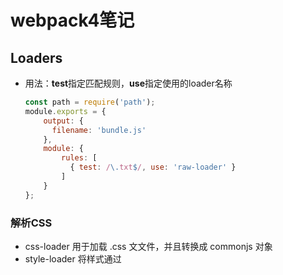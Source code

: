 # webpack4笔记

## Loaders

* 用法：**test**指定匹配规则，**use**指定使用的loader名称

  ```js
  const path = require('path');
  module.exports = {
      output: {
      	filename: 'bundle.js'
      },
      module: {
          rules: [
          	{ test: /\.txt$/, use: 'raw-loader' }
          ]
      }
  };
  ```

### 解析CSS

* css-loader 用于加载 .css ⽂文件，并且转换成 commonjs 对象
* style-loader 将样式通过<style>标签插入到 head 中

#### CSS3属性加前缀

IE：Trident(-ms)  火狐：Geko(-moz)  谷歌：Webkit(-webkit)  欧朋：Presto(-o)

```css
.box {
    -moz-border-radius: 10px;
    -webkit-border-radius: 10px;
    -o-border-radius: 10px;
    border-radius: 10px;
}
```

使用**PostCSS** 插件 **autoprefixer** 自动补齐 CSS3 前缀

```js
module.exports = {
    module: {
        rules: [
            {
                test: /\.less$/,
                use: [
                    'style-loader',
                    'css-loader',
                    'less-loader',
                    + {
                        + loader: 'postcss-loader',
                        + options: {
                            + plugins: () => [
                                + require('autoprefixer')({
                                + browsers: ["last 2 version", "> 1%", "iOS 7"]
                                + })
                            + ]
                        + }
                    + }
                ]
            }
        ]
    }
};
```

#### 移动端CSS px自动转换rem

使用**px2rem-loader**和**lib-flexible**

入口文件main.js要引入lib-flexible

```
npm i lib-flexible -S
npm i px2rem-loader -D
```

```js
module.exports = {
    module: {
        rules: [
            {
                test: /\.less$/,
                use: [
                    'style-loader',
                    'css-loader',
                    'less-loader',
                    + {
                        + loader: "px2rem-loader",
                        + options: {
                            + remUnit: 75,
                            + remPrecision: 8
                        + }
                    + }
                ]
            }
        ]
    }
};
```



### 解析图片、字体

1. file-loader

2. url-loader:可以设置较小资源⾃自动 base64

   ```js
   module: {
       rules: [
       + {
           + test: /\.(png|svg|jpg|gif)$/,
           + use: [{
               + loader: 'url-loader’,
               + options: {
               + 	limit: 10240
               + }
           + }]
       + }
       ]
   }
   ```

## Plugins

* 插件用于 bundle ⽂文件的优化，资源管理和环境变量注⼊

* 作用于整个构建过程

* 用法：

  ```js
  const path = require('path');
  module.exports = {
      output: {
      	filename: 'bundle.js'
      },
      plugins: [
      	new HtmlWebpackPlugin({
              template:'./src/index.html'
          })
      ]
  };
  ```
### 代码压缩

#### js文件的压缩

内置了**uglifyjs-webpack-plugin**

#### CSS文件的压缩

* **optimize-css-assets-webpack-plugin**
* 同时使用**cssnano**

```js
module.exports = {
    entry: {
        app: './src/app.js',
        search: './src/search.js'
    },
    output: {
        filename: '[name][chunkhash:8].js',
        path: __dirname + '/dist'
    },
    plugins: [
    + new OptimizeCSSAssetsPlugin({
    + 	assetNameRegExp: /\.css$/g,
    + 	cssProcessor: require('cssnano’)
    + })
    ]
};
```

#### html文件的压缩

修改**html-webpack-plugin**，设置压缩参数

```js
module.exports = {
    entry: {
        app: './src/app.js',
        search: './src/search.js'
    },
    output: {
        filename: '[name][chunkhash:8].js',
        path: __dirname + '/dist'
    },
    plugins: [
    + new HtmlWebpackPlugin({
    + 	template: path.join(__dirname, 'src/search.html’),
    + 	filename: 'search.html’,
    + 	chunks: ['search’],
    + 	inject: true,
    + 	minify: {
    + 		html5: true,
    + 		collapseWhitespace: true,
    + 		preserveLineBreaks: false,
    + 		minifyCSS: true,
    + 		minifyJS: true,
    + 		removeComments: false
    + 	}
    + })
    ]
};
```

### 自动清理构建目录

避免构建前每次都要手动删除dist，使用**clean-webpack-plugin**，默认会删除output指定的输出目录

```js
module.exports = {
    entry: {
        app: './src/app.js',
        search: './src/search.js'
    },
    output: {
        filename: '[name][chunkhash:8].js',
        path: __dirname + '/dist'
    },
    plugins: [
    + 	new CleanWebpackPlugin()
    ]
};
```

### 提取页面公共资源

#### 使用html-webpack-externals-plugin

* 将react、react-dom等基础包通过cdn引入，不打入bundle中

* 使用**html-webpack-externals-plugin**

  ```js
  const HtmlWebpackExternalsPlugin = require('html-webpack-externals-plugin')
  
  plugins: [
      new HtmlWebpackExternalsPlugin({
          externals:[
              {
                  module:'react',
                  entry:'//链接',
                  global:'React'
              }, {
                  module:'react-dom',
                  entry:'//链接',
                  global:'ReactDom'
              }
          ]
      })
  ]
  ```

#### 使用SplitChunksPlugin

Webpack4 内置的，替代CommonsChunkPlugin插件

* 公共脚本分离：

  ```js
  module.exports = {
      optimization: {
          splitChunks: {
          chunks: 'async',
          minSize: 30000,
          maxSize: 0,
          minChunks: 1,
          maxAsyncRequests: 5,
          maxInitialRequests: 3,
          automaticNameDelimiter: '~',
          name: true,
          cacheGroups: {
                  vendors: {
                      test: /[\\/]node_modules[\\/]/,
                      priority: -10
                  }
              }
          }
      }
  };
  ```

  chunks参数说明：

  * async 异步引入的库进行分离（默认）
  * initial 同步引入的库进行分离
  * all 所有引入的库进行分离（推荐）

* 分离基础包

  test：匹配出需要分离的的包

  ```js
  module.exports = {
      optimization: {
          splitChunks: {
              cacheGroups: {
                  commons: {
                      test: /(react|react-dom)/,
                      name: 'vendors',
                      chunks: 'all'
                  }
              }
          }
      }
  };
  ```

* 分离页面公共文件

  ```js
  module.exports = {
      optimization: {
          splitChunks: {
              minSize: 0,
              cacheGroups: {
                  commons: {
                          name: 'commons',
                          chunks: 'all',
                          minChunks: 2
                      }
                  }
              }
          }
      }
  };
  ```

  minChunks:设置最小引用次数为两次

  minuSize：分离的包体积的大小

### scope hoisting 

原理：将所有模块的代码按照引用顺序放在一个函数作用域里，然后适当的重命名一些变量以防止变量名冲突

对比: 通过 scope hoisting 可以减少函数声明代码和内存开销

使用：webpack mode 为 production 默认开启，必须是 ES6 语法，CJS 不支持

```js
module.exports = {
    entry: {
        app: './src/app.js',
        search: './src/search.js'
    },
    output: {
        filename: '[name][chunkhash:8].js',
        path: __dirname + '/dist'
    },
    plugins: [
    + 	new webpack.optimize.ModuleConcatenationPlugin()
    ]
};
```





## 文件监听

文件监听是在发现源码发⽣生变化时，自动重新构建出新的输出⽂文件。

**缺陷**：每次需要⼿手动刷新浏览器

> 开启监听模式：

* 启动 webpack 命令时，带上 --watch 参数
* 在配置 webpack.config.js 中设置 watch: true

> 文件监听的原理分析:

 轮询判断文件的最后编辑时间是否变化
 某个文件发生了了变化，并不会立刻告诉监听者，而是先缓存起来，等 aggregateTimeout

 ```js
 module.export = {
     //默认 false，也就是不不开启
     watch: true,
     //只有开启监听模式时，watchOptions才有意义
     wathcOptions: {
     //默认为空，不监听的文件或者文件夹，支持正则匹配
     ignored: /node_modules/,
     //监听到变化发生后会等300ms再去执行，默认300ms
     aggregateTimeout: 300,
     //判断文件是否发生变化是通过不停询问系统指定文件有没有变化实现的，默认每秒问1000次
     poll: 1000
     }
 }
 ```

## 文件指纹

指打包后输出的文件名的后缀

* **Hash**：只要项目文件有修改，hash值就会更改
* **Chunkhash**：和webpack的chunk有关，不同的entry会生成不同的Chunkhash值
* **Contenthash**:根据文件内容定义hash，内容不变则contenthash不变

用法示例：`filename: '[name][chunkhash:8].js'`

```js
options: {
 name: 'img/[name][hash:8].[ext] '
}
```



| 占位符名称    | 含义                          |
| ------------- | ----------------------------- |
| [ext]         | 资源后缀名                    |
| [name]        | 文件名称                      |
| [path]        | 文件的相对路径                |
| [folder]      | 文件所在的文件夹              |
| [contenthash] | 文件的内容hash，默认是MD5生成 |
| [hash]        | 文件内容的Hash，默认是MD5生成 |
| [emoji]       | 一个随机的指代文件内容的emoji |

## 资源内联

1. 代码层面意义：
   * 页面框架的初始化脚本
   * 上报相关打点
   * css内联避免页面闪动
2. 请求层面：减少HTTP请求
   * 小图片或者字体内联（url-loader）

### HTML和JS内联

* **raw-loader**

  ```js
  <script>${require(' raw-loader!babel-loader!. /meta.html')}</script>
  <script>${require('raw-loader!babel-loader!../node_modules/lib-flexible')}</script>
  ```

### CSS内联

1. 借助**style-loader**

   ```js
   module.exports = {
       module: {
           rules: [
               {
                   test: /\.scss$/,
                   use: [
                       {
                       loader: 'style-loader',
                       options: {
                           insertAt: 'top', // 样式插入到<head>
                           singleton: true, //将所有的style标签合并成一个
                           }
                       },
                       "css-loader",
                       "sass-loader"
                   ],
               },
           ]
       },
   };
   ```

2. **html-inline-css-webpack-plugin**

## 多页面应用(MPA)

每一次页面跳转的时候，后台服务器都会给返回一个新的 html 文档，这种类型的网站也就是多页网站，也叫做多页应用。

### 打包基本思路

每个页面对应一个 entry，一个 html-webpack-plugin

```js
module.exports = {
    entry: {
        index: './src/index.js',
        search: './src/search.js ‘
    }
};
```

缺点：每次新增或删除页面需要改 webpack 配置

### 通用方案

动态获取 entry 和设置 html-webpack-plugin 数量

利用**glob.sync**

```js
module.exports = {
    entry: {
        index: './src/index/index.js',
        search: './src/search/index.js ‘
    }
};
```

转化为：

```js
entry: glob.sync(path.join(__dirname, './src/*/index.js')),
```

## source map

作用：定位到源代码

[科普文](http://www.ruanyifeng.com/blog/2013/01/javascript_source_map.html)

### source map 关键字

* eval：使用eval包裹模块代码
* source map：产生.map文件
* cheap：不包含列信息
* inline：将.map作为DataURL嵌入，不单独生成.map文件
* module：包含loader的sourcemap

### source map 类型

| devtool                        | 首次构建 | 二次构建 | 是否适合生产环境 | 可以定位的代码                       |
| ------------------------------ | -------- | -------- | ---------------- | ------------------------------------ |
| (none)                         | +++      | +++      | yes              | 最终输出的代码                       |
| eval                           | +++      | +++      | no               | webpack生成的代码（一个个的模块）    |
| cheap-eval-source-map          | +        | ++       | no               | 经过loader转换后的代码（只能看到行） |
| cheap-module-eval-source-map   | o        | ++       | no               | 源代码（只能看到行）                 |
| eval-source-map                | --       | +        | no               | 源代码                               |
| cheap-source-map               | +        | o        | yes              | 经过loader转换后的代码（只能看到行） |
| cheap-module-source-map        | o        | -        | yes              | 源代码（只能看到行）                 |
| inline-cheap-source-map        | +        | o        | no               | 经过loader转换后的代码（只能看到行） |
| inline-cheap-module-source-map | o        | -        | no               | 源代码（只能看到行）                 |
| source-map                     | --       | --       | yes              | 源代码                               |
| inline-source-map              | --       | --       | no               | 源代码                               |
| hidden-source-map              | --       | --       | yes              | 源代码                               |



## tree shaking(摇树优化)

概念：1 个模块可能有多个方法，只要其中的某个方法使用到了了，则整个文件都会被打到bundle 里面去，tree shaking 就是只把用到的方法打入 bundle ，没⽤到的方法会在uglify 阶段被擦除掉。

使用：webpack 默认支持，在 .babelrc 里设置 modules: false 即可

* production mode的情况下默认开启

要求：必须是 ES6 的语法，CJS 的方式不支持

## 代码分割

意义：对于大的 Web 应用来讲，将所有的代码都放在一个文件中显然是不够有效的，特别是当你的某些代码块是在某些特殊的时候才会被使用到。webpack 有一个功能就是将你的代码库分割成chunks（语块），当代码运行到需要它们的时候再进行加载。

适用场景：

* 抽离相同代码到一个共享块

* 脚本懒加载，使得初始下载的代码更小

  * CommonJS：require.ensure

  * ES6：动态 import（目前还没有原生支持，需要 babel 转换）

    * 安装babel插件

      `npm install @babel/plugin-syntax-dynamic-import --save-dev`

    * 配置babel的配置文件：.babelrc

      ```json
      {
          "plugins": ["@babel/plugin-syntax-dynamic-import"],
          ...
      }
      ```

      

